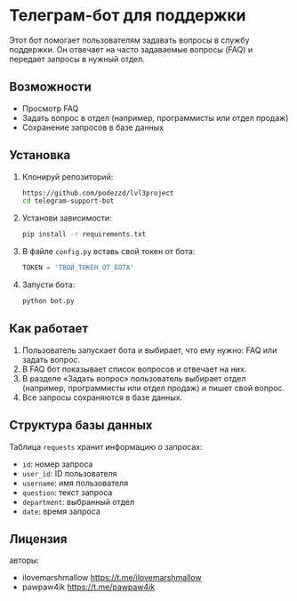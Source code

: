 
# Телеграм-бот для поддержки

Этот бот помогает пользователям задавать вопросы в службу поддержки. Он отвечает на часто задаваемые вопросы (FAQ) и передает запросы в нужный отдел.

## Возможности

- Просмотр FAQ
- Задать вопрос в отдел (например, программисты или отдел продаж)
- Сохранение запросов в базе данных

## Установка

1. Клонируй репозиторий:

   ```bash
   https://github.com/podezzd/lvl3project
   cd telegram-support-bot
   ```

2. Установи зависимости:

   ```bash
   pip install -r requirements.txt
   ```

3. В файле `config.py` вставь свой токен от бота:

   ```python
   TOKEN = 'ТВОЙ_ТОКЕН_ОТ_БОТА'
   ```

4. Запусти бота:

   ```bash
   python bot.py
   ```

## Как работает

1. Пользователь запускает бота и выбирает, что ему нужно: FAQ или задать вопрос.
2. В FAQ бот показывает список вопросов и отвечает на них.
3. В разделе «Задать вопрос» пользователь выбирает отдел (например, программисты или отдел продаж) и пишет свой вопрос.
4. Все запросы сохраняются в базе данных.

## Структура базы данных

Таблица `requests` хранит информацию о запросах:

- `id`: номер запроса
- `user_id`: ID пользователя
- `username`: имя пользователя
- `question`: текст запроса
- `department`: выбранный отдел
- `date`: время запроса

## Лицензия

авторы:
- ilovemarshmallow https://t.me/ilovemarshmallow
- pawpaw4ik https://t.me/pawpaw4ik
